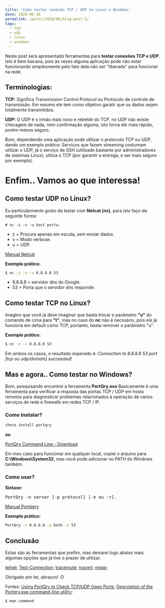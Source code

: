 ```yaml
---
title: 'Como testar conexão TCP / UDP no Linux e Windows'
date: 2020-06-26
permalink: /posts/2020/06/blog-post-2/
tags:
  - tcp
  - udp
  - linux
  - windows
---
```


Neste post será apresentado ferramentas para **testar conexões TCP e UDP**. Isto é bem bacana, pois às vezes alguma aplicação pode não estar funcionando simplesmente pelo fato dela não ser "liberada" para funcionar na rede.

## Terminologias: ##
**TCP:** Significa Transmission Control Protocol ou Protocolo de controle de transmissão. Em resumo ele tem como objetivo garatir que os dados sejam totalmente transmitidos.

**UDP:** O UDP é o irmão mais novo e rebelde do TCP, no UDP não existe checagem de nada, nem confirmação alguma, isto torna ele mais rápido, porém menos seguro.

Bom, dependendo uma aplicação pode utilizar o protocolo TCP ou UDP, dando um exemplo prático: Serviços que fazem streaming costumam utilizar o UDP, já o serviço de SSH (utilizado bastante por administradores de sistemas Linux), utiliza o TCP (por garantir a entrega, e ser mais seguro por exemplo).

# Enfim.. Vamos ao que interessa!
## Como testar UDP no Linux? ##

Eu particularmente gosto de testar com  **Netcat (nc)**, para isto faço da seguinte forma:
```
# nc -z -v -u host porta.
```

* z = Procura apenas em escuta, sem enviar dados.
* v = Modo verbose.
* u = UDP.

[Manual Netcat](https://www.commandlinux.com/man-page/man1/nc.1.html)


**Exemplo prático:**
```bash
$ nc -z -u -v 8.8.8.8 53
```
* 8.8.8.8 = servidor dns do Google.
* 53 = Porta que o servidor dns responde.

## Como testar TCP no Linux? ##
Imagino que você já deve imaginar que basta trocar o parâmetro **"u"** do comando de cima para **"t"**, mas no caso do **nc** não é necssário, pois ele já funciona em default como TCP, portanto, basta remover o parâmetro "u".

**Exemplo prático:**
```bash
$ nc -z -v 8.8.8.8 53
```

Em ambos os casos, o resultado esperado é: *Connection to 8.8.8.8 53 port [tcp ou udp/domain] succeeded!*

## Mas e agora.. Como testar no Windows? ##

Bom, pesquisando encontrei a ferramenta **PortQry.exe**
Basicamente é uma ferramenta para verificar a resposta das portas TCP / UDP em hosts remotos para diagnosticar problemas relacionados à operação de vários serviços de rede e firewalls em redes TCP / IP.

### Como instalar? ###
```bash
choco install portqry
```
**ou**

[PortQry Command Line - Download](https://www.microsoft.com/en-us/download/details.aspx?id=17148)

Em meu caso para funcionar em qualquer local, copiei o arquivo para **C:\Windows\System32**, mas você pode adicionar no PATH do Windows também.

### Como usar? ###
**Sintaxe:** 
<pre>PortQry -n server [-p protocol] [-e ou -r].
</pre>

[Manual Portqery](https://support.microsoft.com/en-za/help/310099/description-of-the-portqry-exe-command-line-utility)

**Exemplo prático:**
```bash
PortQry -n 8.8.8.8 -p both -e 53
```

## Conclusão
Estas são as ferramentas que prefiro, mas deixarei logo abaixo mais algumas opções que já tive o prazer de utilizar.

[telnet](https://www.commandlinux.com/man-page/man1/telnet.1.html);
[Test-Connection](https://docs.microsoft.com/en-us/powershell/module/microsoft.powershell.management/test-connection?view=powershell-7);
[traceroute](https://linux.die.net/man/8/traceroute);
[tracert](https://docs.microsoft.com/en-us/windows-server/administration/windows-commands/tracert);
[nmap](https://nmap.org/docs.html);

Obrigado por ler, abraços! :D


Fontes:
[Using PortQry to Check TCP/UDP Open Ports](http://woshub.com/portqry-tcp-udp-open-ports-check-tool-port-scanner/);
[Description of the Portqry.exe command-line utility](https://support.microsoft.com/en-za/help/310099/description-of-the-portqry-exe-command-line-utility);
```bash
$ man command
```